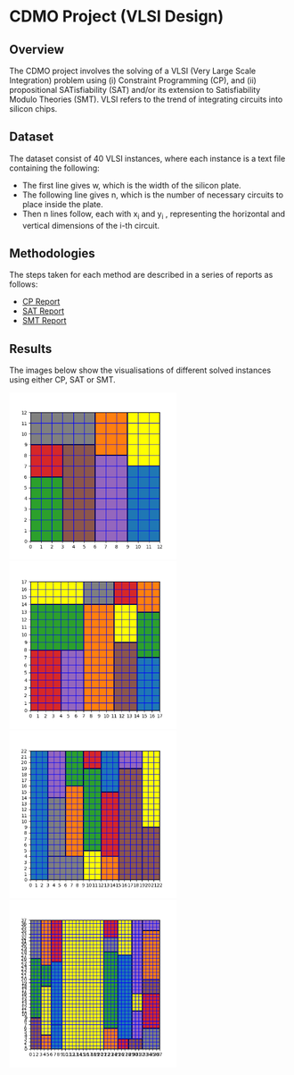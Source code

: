 # CDMO Project (VLSI Design) 

## Overview
The CDMO project involves the solving of a VLSI (Very Large Scale Integration) problem using (i) Constraint Programming (CP), and (ii) propositional SATisfiability (SAT) and/or its extension to Satisfiability Modulo Theories (SMT). VLSI refers to the trend of integrating circuits into silicon chips.

## Dataset
The dataset consist of 40 VLSI instances, where each instance is a text file containing the following:
- The first line gives w, which is the width of the silicon plate.
- The following line gives n, which is the number of necessary circuits to place inside the plate. 
- Then n lines follow, each with x<sub>i</sub> and y<sub>i</sub> , representing the horizontal and vertical dimensions of the i-th circuit.

## Methodologies
The steps taken for each method are described in a series of reports as follows:
- [CP Report](https://github.com/LeonidasY/vlsi-design/blob/main/CP/Report.pdf)
- [SAT Report](https://github.com/LeonidasY/vlsi-design/blob/main/SAT/Report.pdf)
- [SMT Report](https://github.com/LeonidasY/vlsi-design/blob/main/SMT/Report.pdf)

## Results
The images below show the visualisations of different solved instances using either CP, SAT or SMT.

<p float="left">
  <img src="https://github.com/LeonidasY/vlsi-design/blob/main/CP/CP (Normal)/out/images/out-5.png" width="300" />
  <img src="https://github.com/LeonidasY/vlsi-design/blob/main/CP/CP (Rotation)/out/images/out-10.png" width="300" /> 
  <img src="https://github.com/LeonidasY/vlsi-design/blob/main/SAT/out/images/out-15.png" width="300" /> 
  <img src="https://github.com/LeonidasY/vlsi-design/blob/main/SMT/out/images/out-30.png" width="300" />
</p>
